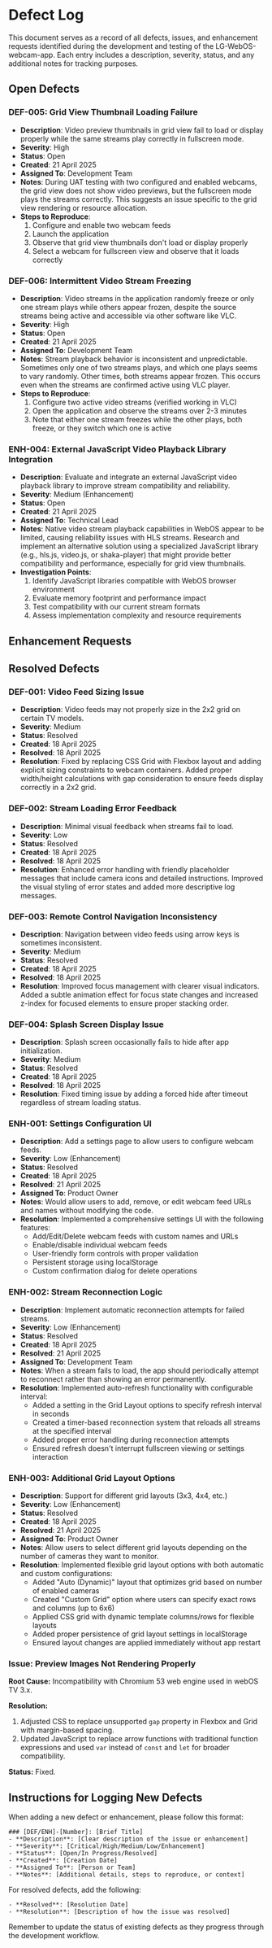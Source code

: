 # Defect Log

This document serves as a record of all defects, issues, and enhancement requests identified during the development and testing of the LG-WebOS-webcam-app. Each entry includes a description, severity, status, and any additional notes for tracking purposes.

## Open Defects

### DEF-005: Grid View Thumbnail Loading Failure
- **Description**: Video preview thumbnails in grid view fail to load or display properly while the same streams play correctly in fullscreen mode.
- **Severity**: High
- **Status**: Open
- **Created**: 21 April 2025
- **Assigned To**: Development Team
- **Notes**: During UAT testing with two configured and enabled webcams, the grid view does not show video previews, but the fullscreen mode plays the streams correctly. This suggests an issue specific to the grid view rendering or resource allocation.
- **Steps to Reproduce**:
  1. Configure and enable two webcam feeds
  2. Launch the application
  3. Observe that grid view thumbnails don't load or display properly
  4. Select a webcam for fullscreen view and observe that it loads correctly

### DEF-006: Intermittent Video Stream Freezing
- **Description**: Video streams in the application randomly freeze or only one stream plays while others appear frozen, despite the source streams being active and accessible via other software like VLC.
- **Severity**: High
- **Status**: Open
- **Created**: 21 April 2025
- **Assigned To**: Development Team
- **Notes**: Stream playback behavior is inconsistent and unpredictable. Sometimes only one of two streams plays, and which one plays seems to vary randomly. Other times, both streams appear frozen. This occurs even when the streams are confirmed active using VLC player.
- **Steps to Reproduce**:
  1. Configure two active video streams (verified working in VLC)
  2. Open the application and observe the streams over 2-3 minutes
  3. Note that either one stream freezes while the other plays, both freeze, or they switch which one is active

### ENH-004: External JavaScript Video Playback Library Integration
- **Description**: Evaluate and integrate an external JavaScript video playback library to improve stream compatibility and reliability.
- **Severity**: Medium (Enhancement)
- **Status**: Open
- **Created**: 21 April 2025
- **Assigned To**: Technical Lead
- **Notes**: Native video stream playback capabilities in WebOS appear to be limited, causing reliability issues with HLS streams. Research and implement an alternative solution using a specialized JavaScript library (e.g., hls.js, video.js, or shaka-player) that might provide better compatibility and performance, especially for grid view thumbnails.
- **Investigation Points**:
  1. Identify JavaScript libraries compatible with WebOS browser environment
  2. Evaluate memory footprint and performance impact
  3. Test compatibility with our current stream formats
  4. Assess implementation complexity and resource requirements

## Enhancement Requests

## Resolved Defects

### DEF-001: Video Feed Sizing Issue
- **Description**: Video feeds may not properly size in the 2x2 grid on certain TV models.
- **Severity**: Medium
- **Status**: Resolved
- **Created**: 18 April 2025
- **Resolved**: 18 April 2025
- **Resolution**: Fixed by replacing CSS Grid with Flexbox layout and adding explicit sizing constraints to webcam containers. Added proper width/height calculations with gap consideration to ensure feeds display correctly in a 2x2 grid.

### DEF-002: Stream Loading Error Feedback
- **Description**: Minimal visual feedback when streams fail to load.
- **Severity**: Low
- **Status**: Resolved
- **Created**: 18 April 2025
- **Resolved**: 18 April 2025
- **Resolution**: Enhanced error handling with friendly placeholder messages that include camera icons and detailed instructions. Improved the visual styling of error states and added more descriptive log messages.

### DEF-003: Remote Control Navigation Inconsistency
- **Description**: Navigation between video feeds using arrow keys is sometimes inconsistent.
- **Severity**: Medium
- **Status**: Resolved
- **Created**: 18 April 2025
- **Resolved**: 18 April 2025
- **Resolution**: Improved focus management with clearer visual indicators. Added a subtle animation effect for focus state changes and increased z-index for focused elements to ensure proper stacking order.

### DEF-004: Splash Screen Display Issue
- **Description**: Splash screen occasionally fails to hide after app initialization.
- **Severity**: Medium
- **Status**: Resolved
- **Created**: 18 April 2025
- **Resolved**: 18 April 2025
- **Resolution**: Fixed timing issue by adding a forced hide after timeout regardless of stream loading status.

### ENH-001: Settings Configuration UI
- **Description**: Add a settings page to allow users to configure webcam feeds.
- **Severity**: Low (Enhancement)
- **Status**: Resolved
- **Created**: 18 April 2025
- **Resolved**: 21 April 2025
- **Assigned To**: Product Owner
- **Notes**: Would allow users to add, remove, or edit webcam feed URLs and names without modifying the code.
- **Resolution**: Implemented a comprehensive settings UI with the following features:
  - Add/Edit/Delete webcam feeds with custom names and URLs
  - Enable/disable individual webcam feeds
  - User-friendly form controls with proper validation
  - Persistent storage using localStorage
  - Custom confirmation dialog for delete operations

### ENH-002: Stream Reconnection Logic
- **Description**: Implement automatic reconnection attempts for failed streams.
- **Severity**: Low (Enhancement)
- **Status**: Resolved
- **Created**: 18 April 2025
- **Resolved**: 21 April 2025
- **Assigned To**: Development Team
- **Notes**: When a stream fails to load, the app should periodically attempt to reconnect rather than showing an error permanently.
- **Resolution**: Implemented auto-refresh functionality with configurable interval:
  - Added a setting in the Grid Layout options to specify refresh interval in seconds
  - Created a timer-based reconnection system that reloads all streams at the specified interval
  - Added proper error handling during reconnection attempts
  - Ensured refresh doesn't interrupt fullscreen viewing or settings interaction

### ENH-003: Additional Grid Layout Options
- **Description**: Support for different grid layouts (3x3, 4x4, etc.)
- **Severity**: Low (Enhancement)
- **Status**: Resolved
- **Created**: 18 April 2025
- **Resolved**: 21 April 2025
- **Assigned To**: Product Owner
- **Notes**: Allow users to select different grid layouts depending on the number of cameras they want to monitor.
- **Resolution**: Implemented flexible grid layout options with both automatic and custom configurations:
  - Added "Auto (Dynamic)" layout that optimizes grid based on number of enabled cameras
  - Created "Custom Grid" option where users can specify exact rows and columns (up to 6x6)
  - Applied CSS grid with dynamic template columns/rows for flexible layouts
  - Added proper persistence of grid layout settings in localStorage
  - Ensured layout changes are applied immediately without app restart

### Issue: Preview Images Not Rendering Properly
**Root Cause:** Incompatibility with Chromium 53 web engine used in webOS TV 3.x.

**Resolution:**
1. Adjusted CSS to replace unsupported `gap` property in Flexbox and Grid with margin-based spacing.
2. Updated JavaScript to replace arrow functions with traditional function expressions and used `var` instead of `const` and `let` for broader compatibility.

**Status:** Fixed.

## Instructions for Logging New Defects

When adding a new defect or enhancement, please follow this format:

```
### [DEF/ENH]-[Number]: [Brief Title]
- **Description**: [Clear description of the issue or enhancement]
- **Severity**: [Critical/High/Medium/Low/Enhancement]
- **Status**: [Open/In Progress/Resolved]
- **Created**: [Creation Date]
- **Assigned To**: [Person or Team]
- **Notes**: [Additional details, steps to reproduce, or context]
```

For resolved defects, add the following:
```
- **Resolved**: [Resolution Date]
- **Resolution**: [Description of how the issue was resolved]
```

Remember to update the status of existing defects as they progress through the development workflow.